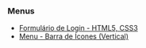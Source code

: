 ### Menus
- [Formulário de Login - HTML5, CSS3](https://codepen.io/claudiobernardo/pen/PggYrO)</br>
- [Menu - Barra de Ícones (Vertical)](https://codepen.io/claudiobernardo/pen/GRKEqWw)</br>
